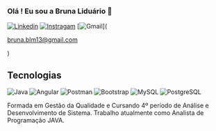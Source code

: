 ### Olá ! Eu sou a Bruna Liduário 💃


[![Linkedin](https://img.shields.io/badge/LinkedIn-0077B5?style=for-the-badge&logo=linkedin&logoColor=white)](https://br.linkedin.com/in/bruna-lidu%C3%A1rio-b4b52414a)
[![Instragam](https://img.shields.io/badge/Instagram-E4405F?style=for-the-badge&logo=instagram&logoColor=white)](https://instagram.com/brunaliduario7?igshid=MzNlNGNkZWQ4Mg==)
[![Gmail](https://img.shields.io/badge/Gmail-D14836?style=for-the-badge&logo=gmail&logoColor=white)](<p>bruna.blm13@gmail.com</p>)

## Tecnologias 

![Java](https://img.shields.io/badge/java-%23ED8B00.svg?style=for-the-badge&logo=openjdk&logoColor=white)
![Angular](https://img.shields.io/badge/angular-%23DD0031.svg?style=for-the-badge&logo=angular&logoColor=white)
![Postman](https://img.shields.io/badge/Postman-FF6C37.svg?style=for-the-badge&logo=Postman&logoColor=white)
![Bootstrap](https://img.shields.io/badge/-boostrap-0D1117?style=for-the-badge&logo=bootstrap&labelColor=0D1117)
![MySQL](https://img.shields.io/badge/MySQL-00000F?style=for-the-badge&logo=mysql&logoColor=white)
![PostgreSQL](https://img.shields.io/badge/PostgreSQL-000?style=for-the-badge&logo=postgresql)
  


Formada em Gestão da Qualidade e Cursando 4º período de Análise e Desenvolvimento de Sistema.
Trabalho atualmente como Analista de Programação JAVA. 
